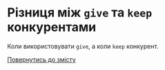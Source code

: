 # Різниця між `give` та `keep` конкурентами

Коли використовувати `give`, а коли `keep` конкурент.

[Повернутись до змісту](../README.md#туторіали)
